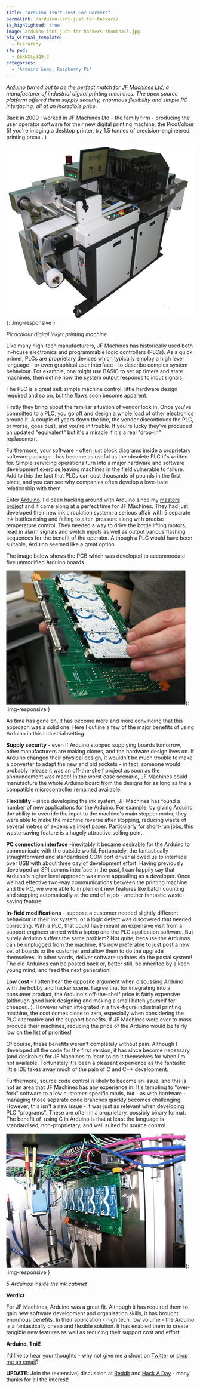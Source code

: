 ```yaml
---
title: "Arduino Isn't Just For Hackers"
permalink: /arduino-isnt-just-for-hackers/
is_highlighted: true
image: arduino-isnt-just-for-hackers-thumbnail.jpg
bfa_virtual_template:
  - hierarchy
sfw_pwd:
  - QkXNXtg4Q9jJ
categories:
  - 'Arduino &amp; Raspberry Pi'
---
```

*[Arduino](http://www.arduino.cc) turned out to be the perfect match for <a title="JF Machines Ltd, digital inkjet printing machine manufacturers" href="http://www.jfmachines.co.uk" target="_blank">JF Machines Ltd</a>, a manufacturer of industrial digital printing machines. The open source platform offered them supply security, enormous flexibility and simple PC interfacing, all at an incredible price.*

Back in 2009 I worked in JF Machines Ltd - the family firm - producing the user operator software for their new digital printing machine, the PicoColour (if you're imaging a desktop printer, try 1.5 tonnes of precision-engineered printing press...)

![PicoColour digital inkjet printing machine](/img/picocolour-printing-machine.jpg){: .img-responsive }

*Picocolour digital inkjet printing machine*

Like many high-tech manufacturers, JF Machines has historically used both in-house electronics and programmable logic controllers (PLCs). As a quick primer, PLCs are proprietary devices which typically employ a high level language - or even graphical user interface - to describe complex system behaviour. For example, one might use BASIC to set up timers and state machines, then define how the system output responds to input signals.

The PLC is a great sell: simple machine control, little hardware design required and so on, but the flaws soon become apparent.

Firstly they bring about the familiar situation of vendor lock in. Once you've committed to a PLC, you go off and design a whole load of other electronics around it. A couple of years down the line, the vendor discontinues the PLC, or worse, goes bust, and you're in trouble. If you're lucky they've produced an updated "equivalent" but it's a miracle if it's a real "drop-in" replacement.

Furthermore, your software - often just block diagrams inside a proprietary software package - has become as useful as the obsolete PLC it's written for. Simple servicing operations turn into a major hardware and software development exercise,leaving machines in the field vulnerable to failure. Add to this the fact that PLCs can cost thousands of pounds in the first place, and you can see why companies often develop a love-hate relationship with them.

Enter <a title="Arduino" href="http://geni.us/2s6n" target="_new">Arduino</a>. I'd been hacking around with Arduino since my <a title="Cooperative Mobile Robots, MEng project" href="http://paulfurley.com/cooperative-mobile-robots-meng-project/" target="_blank">masters project</a> and it came along at a perfect time for JF Machines. They had just developed their new ink circulation system: a serious affair with 5 separate ink bottles rising and falling to alter  pressure along with precise temperature control. They needed a way to drive the bottle lifting motors, read in alarm signals and switch inputs as well as output various flashing sequences for the benefit of the operator. Although a PLC would have been suitable, Arduino seemed like a great option.

The image below shows the PCB which was developed to accommodate five unmodified Arduino boards.

![Four arduinos connected to a PCB](/img/four-arduinos-in-a-pcb.jpg){: .img-responsive }

As time has gone on, it has become more and more convincing that this approach was a solid one. Here I outline a few of the major benefits of using Arduino in this industrial setting.

**Supply security** - even if Arduino stopped supplying boards tomorrow, other manufacturers are making clones, and the hardware design lives on. If Arduino changed their physical design, it wouldn't be much trouble to make a converter to adapt the new and old sockets - in fact, someone would probably release it was an off-the-shelf project as soon as the announcement was made! In the worst case scenario, JF Machines could manufacture the whole Arduino board from the designs for as long as the a compatible microcontroller remained available.

**Flexibility** - since developing the ink system, JF Machines has found a number of new applications for the Arduino. For example, by giving Arduino the ability to override the input to the machine's main stepper motor, they were able to make the machine reverse after stopping, reducing waste of several metres of expensive inkjet paper. Particularly for short-run jobs, this waste-saving feature is a hugely attractive selling point.

**PC connection interface** -inevitably it became desirable for the Arduino to communicate with the outside world. Fortunately, the fantastically straightforward and standardised COM port driver allowed us to interface over USB with about three day of development effort. Having previously developed an SPI comms interface in the past, I can happily say that Arduino's higher level approach was more appealling as a developer. Once we had effective two-way communications between the printing machine and the PC, we were able to implement new features like batch counting and stopping automatically at the end of a job - another fantastic waste-saving feature.

**In-field modifications** - suppose a customer needed slightly different behaviour in their ink system, or a logic defect was discovered that needed correcting. With a PLC, that could have meant an expensive visit from a support engineer armed with a laptop and the PLC application software. But surely Arduino suffers the same problem? Not quite, because the Arduinos can be unplugged from the machine, it's now preferable to just post a new set of boards to the customer and allow them to do the upgrade themselves. In other words, deliver software updates via the postal system! The old Arduinos can be posted back or, better still, be inherited by a keen young mind, and feed the next generation!

**Low cost** - I often hear the opposite argument when discussing Arduino with the hobby and hacker scene. I agree that for integrating into a consumer product, the Arduino's off-the-shelf price is fairly expensive (although good luck designing and making a small batch yourself for cheaper...). However when integrated in a five-figure industrial printing machine, the cost comes close to zero, especially when considering the PLC alternative and the support benefits. If JF Machines were ever to mass-produce their machines, reducing the price of the Arduino would be fairly low on the list of priorities!

Of course, these benefits weren't completely without pain. Although I developed all the code for the first version, it has since become necessary (and desirable) for JF Machines to learn to do it themselves for when I'm not available. Fortunately it's been a pleasant experience as the fantastic little IDE takes away much of the pain of C and C++ development.

Furthermore, source code control is likely to become an issue, and this is not an area that JF Machines has any experience in. It's tempting to "over-fork" software to allow customer-specific mods, but - as with hardware - managing those separate code branches quickly becomes challenging. However, this isn't a new issue - it was just as relevant when developing PLC "programs". These are often in a proprietary, possibly binary format. The benefit of  using C in Arduino is that at least the language is standardised, non-proprietary, and well suited for source control.

![Five arduinos inside the ink cabinet](/img/five-arduinos-inside-the-ink-cabinet.jpg){: .img-responsive }

*5 Arduinos inside the ink cabinet*

**Verdict**

For JF Machines, Arduino was a great fit. Although it has required them to gain new software development and organisation skills, it has brought enormous benefits. In their application - high tech, low volume - the Arduino is a fantastically cheap and flexible solution. It has enabled them to create tangible new features as well as reducing their support cost and effort.

**Arduino, 1 nil!**


I'd like to hear your thoughts - why not give me a shout on <a title="Paul Furley on Twitter" href="https://twitter.com/paul_furley" target="_blank">Twitter</a> or <a title="Contact" href="http://paulfurley.com/contact/" target="_blank">drop me an email</a>?

**UPDATE:** Join the (extensive) discussion at [Reddit][2] and [Hack A Day][3] - many thanks for all the interest!


 [2]: http://redd.it/1hhk3f
 [3]: http://hackaday.com/2013/07/08/this-is-run-by-an-arduino/
